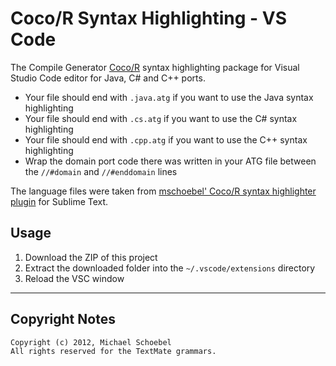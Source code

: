 # Coco/R Syntax Highlighting - VS Code

The Compile Generator [Coco/R](https://ssw.jku.at/Research/Projects/Coco) syntax highlighting package for Visual Studio Code editor for Java, C# and C++ ports.

- Your file should end with `.java.atg` if you want to use the Java syntax highlighting
- Your file should end with `.cs.atg` if you want to use the C# syntax highlighting
- Your file should end with `.cpp.atg` if you want to use the C++ syntax highlighting
- Wrap the domain port code there was written in your ATG file between the `//#domain` and `//#enddomain` lines

The language files were taken from [mschoebel' Coco/R syntax highlighter plugin](https://github.com/mschoebel/cocosyntax) for Sublime Text.

## Usage

1. Download the ZIP of this project
2. Extract the downloaded folder into the `~/.vscode/extensions` directory
3. Reload the VSC window

---

## Copyright Notes

```
Copyright (c) 2012, Michael Schoebel
All rights reserved for the TextMate grammars.
```
